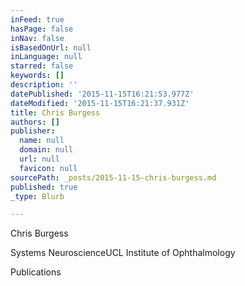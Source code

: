 ```yaml
---
inFeed: true
hasPage: false
inNav: false
isBasedOnUrl: null
inLanguage: null
starred: false
keywords: []
description: ''
datePublished: '2015-11-15T16:21:53.977Z'
dateModified: '2015-11-15T16:21:37.931Z'
title: Chris Burgess
authors: []
publisher:
  name: null
  domain: null
  url: null
  favicon: null
sourcePath: _posts/2015-11-15-chris-burgess.md
published: true
_type: Blurb

---
```

Chris Burgess

Systems NeuroscienceUCL Institute of Ophthalmology

Publications